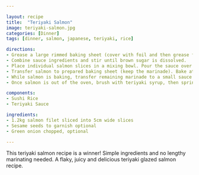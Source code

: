 ```yaml
---

layout: recipe
title:  "Teriyaki Salmon"
image: teriyaki-salmon.jpg
categories: [Dinner]
tags: [dinner, salmon, japanese, teriyaki, rice]

directions:
- Grease a large rimmed baking sheet (cover with foil and then grease for easier clean-up). Preheat oven to 400˚F.
- Combine sauce ingredients and stir until brown sugar is dissolved.
- Place individual salmon slices in a mixing bowl. Pour the sauce over the salmon, cover with plastic wrap and let marinate 20 minutes (at room temp or refrigerated).
- Transfer salmon to prepared baking sheet (keep the marinade). Bake at 400 for 12-16 minutes or until salmon is flaky and cooked through, bake times may vary by thickness and cut of salmon (see notes on how long to bake salmon below).
- While salmon is baking, transfer remaining marinade to a small sauce pan and bring to a boil then reduce heat to a simmer and cook, stirring occasionally until slightly thickened (3-4 min) then remove from heat.
- Once salmon is out of the oven, brush with teriyaki syrup, then sprinkle with chopped green onion and sesame seeds as desired.

components:
- Sushi Rice
- Teriyaki Sauce

ingredients:
- 1.2kg salmon filet sliced into 5cm wide slices
- Sesame seeds to garnish optional
- Green onion chopped, optional

---
```


This teriyaki salmon recipe is a winner! Simple ingredients and no lengthy marinating needed. A flaky, juicy and delicious teriyaki glazed salmon recipe.